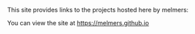 This site provides links to the projects hosted here by melmers:

You can view the site at https://melmers.github.io



